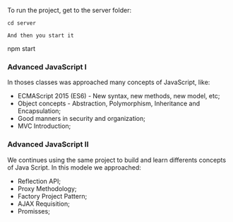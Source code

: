 To run the project, get to the server folder:

```
cd server

And then you start it

```
npm start

### Advanced JavaScript I

In thoses classes was approached many concepts of JavaScript, like:

* ECMAScript 2015 (ES6) - New syntax, new methods, new model, etc;
* Object concepts - Abstraction, Polymorphism, Inheritance and Encapsulation;
* Good manners in security and organization;
* MVC Introduction;

### Advanced JavaScript II

We continues using the same project to build and learn differents concepts of Java Script. In this modele we approached:

* Reflection API;
* Proxy Methodology;
* Factory Project Pattern;
* AJAX Requisition;
* Promisses;